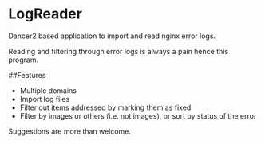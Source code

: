 # LogReader
Dancer2 based application to import and read nginx error logs.

Reading and filtering through error logs is always a pain hence this program.

##Features
- Multiple domains
- Import log files 
- Filter out items addressed by marking them as fixed
- Filter by images or others (i.e. not images), or sort by status of the error

Suggestions are more than welcome.
